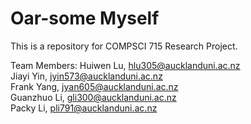 # Oar-some Myself
This is a repository for COMPSCI 715 Research Project.

Team Members:
Huiwen Lu, hlu305@aucklanduni.ac.nz  
Jiayi Yin, jyin573@aucklanduni.ac.nz  
Frank Yang, jyan605@aucklanduni.ac.nz  
Guanzhuo Li, gli300@aucklanduni.ac.nz  
Packy Li, pli791@aucklanduni.ac.nz  

